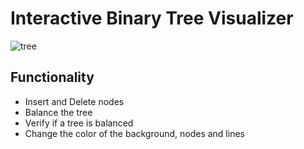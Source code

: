 # Interactive Binary Tree Visualizer
![tree](https://github.com/user-attachments/assets/131c4b37-bc9f-4212-9c33-a719e94dbb52)

## Functionality
- Insert and Delete nodes
- Balance the tree
- Verify if a tree is balanced
- Change the color of the background, nodes and lines
